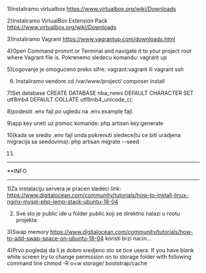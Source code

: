1)Instaliramo virtualbox
https://www.virtualbox.org/wiki/Downloads

2)Instaliramo VirtualBox Extension Pack
https://www.virtualbox.org/wiki/Downloads

3)Instaliramo Vagrant
https://www.vagrantup.com/downloads.html

4)Open Command promnt or Terminal and navigate it to your project root where Vagrant file  is.
Pokrenemo sledecu komandu:
vagrant up

5)Logovanje je omoguceno preko sifre:
vagrant:vagrant
ili 
vagrant ssh

6) Instaliramo vendore 
cd /var/www/project/
composer install


7)Set database
CREATE DATABASE nba_news DEFAULT CHARACTER SET utf8mb4 DEFAULT COLLATE utf8mb4_unicode_ci;

8)podesiti .env fajl po ugledu na .env.example fajl.

9)app key uneti uz pomoc komande: 
php artisan key:generate

10(kada se sredio .env fajl onda pokrenuti sledece(tu ce biti uradjena migracija sa seedovima):
php artisan migrate --seed

11)














*****************************
**INFO
*****************************
1)Za instalaciju servera je pracen sledeci link:
https://www.digitalocean.com/community/tutorials/how-to-install-linux-nginx-mysql-php-lemp-stack-ubuntu-18-04

2) Sve sto je public ide u folder public koji se direktno nalazi u rootu projekta

3)Swap memory
https://www.digitalocean.com/community/tutorials/how-to-add-swap-space-on-ubuntu-18-04
koristi brzi nacin...

4)Prvo pogledaj da li je dobro sredjeno sto se tice usera. 
If you have blank white screen try to change permission on to storage folder with following command line
chmod -R o+w storage/ bootstrap/cache
